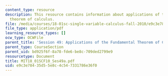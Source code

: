 ```yaml
---
content_type: resource
description: This resource contains information about applications of the fundamental
  theorem of calculus.
file: /media/courses/18-01sc-single-variable-calculus-fall-2010/e9c3e78435d55e8c4c547331786e36f0_MIT18_01SCF10_Ses49a.pdf
file_type: application/pdf
learning_resource_types: []
ocw_type: OCWFile
parent_title: 'Session 49: Applications of the Fundamental Theorem of Calculus'
parent_type: CourseSection
parent_uid: bd925f6f-8a78-fde6-be8c-709ded2799e9
resourcetype: Document
title: MIT18_01SCF10_Ses49a.pdf
uid: e9c3e784-35d5-5e8c-4c54-7331786e36f0
---
```


